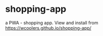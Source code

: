 # shopping-app
 a PWA - shopping app. View and install from https://wcoolers.github.io/shopping-app/
